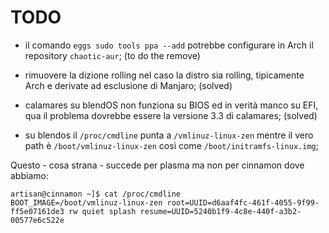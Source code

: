 # TODO

* il comando `eggs sudo tools ppa --add` potrebbe configurare in Arch il repository `chaotic-aur`; (to do the remove)

* rimuovere la dizione rolling nel caso la distro sia rolling, tipicamente Arch e derivate ad esclusione di Manjaro; (solved)

* calamares su blendOS non funziona su BIOS ed in verità manco su EFI, qua il problema dovrebbe essere la versione 3.3 di calamares; (solved)

* su blendos il `/proc/cmdline` punta a `/vmlinuz-linux-zen` mentre il vero path è `/boot/vmlinuz-linux-zen` così come `/boot/initramfs-linux.img`; 

Questo - cosa strana - succede per plasma ma non per cinnamon dove abbiamo:

``` 
artisan@cinnamon ~]$ cat /proc/cmdline 
BOOT_IMAGE=/boot/vmlinuz-linux-zen root=UUID=d6aaf4fc-461f-4055-9f99-ff5e07161de3 rw quiet splash resume=UUID=5240b1f9-4c8e-440f-a3b2-00577e6c522e
``` 
